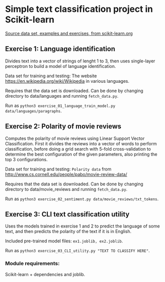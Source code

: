 # Simple text classification project in Scikit-learn

[Source data set, examples and exercises, from scikit-learn.org](https://scikit-learn.org/stable/tutorial/text_analytics/working_with_text_data.html#exercise-3-cli-text-classification-utility)

## Exercise 1: Language identification

Divides text into a vector of strings of lenght 1 to 3, then uses single-layer perceptron to build a model of language identification.

Data set for training and testing: The website https://en.wikipedia.org/wiki/Wikipedia in various languages. 

Requires that the data set is downloaded. Can be done by changing directory to data/languages and running `fetch_data.py`.

Run as `python3 exercise_01_language_train_model.py data/languages/paragraphs`.

## Exercise 2: Polarity of movie reviews
Computes the polarity of movie reviews using Linear Support Vector Classification.
First it divides the reviews into a vector of words to perform classification, before doing a grid search with 5-fold cross-validation to determine the best configuration of the given parameters, also printing the top 3 configurations.

Data set for training and testing: `Polarity data` from http://www.cs.cornell.edu/people/pabo/movie-review-data/

Requires that the data set is downloaded. Can be done by changing directory to data/movie_reviews and running `fetch_data.py`.

Run as `python3 exercise_02_sentiment.py data/movie_reviews/txt_tokens`.

## Exercise 3: CLI text classification utility
Uses the models trained in exercise 1 and 2 to predict the language of some text, and then predicts the polarity of the text if it is in English.

Included pre-trained model files: `ex1.joblib, ex2.joblib`.

Run as `python3 exercise_03_CLI_utility.py "TEXT TO CLASSIFY HERE"`.

### Module requirements:
Scikit-learn + dependencies and joblib.